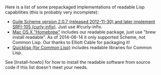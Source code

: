 Here is a list of some prepackaged implementations of readable Lisp capabilities (this is probably very incomplete):

*   [Guile Scheme version 2.0.7 (released 2012-11-30) and later implement SRFI-105 (curly-infix)](https://www.gnu.org/software/guile/manual/html_node/SRFI_002d105.html).  Just use #!curly-infix.
*   [Mac OS X "Homebrew"](http://brew.sh/) includes our readable package, just use "brew install readable".  As of 2014-06-14 it only supported Scheme, not Common Lisp.  Our thanks to Elliott Cable for packaging it!
*   [Quicklisp (for Common Lisp)](http://www.quicklisp.org/) includes readable libraries for Common Lisp.

See [Install-howto] for how to install the readable software from source code if this list doesn't meet your needs.
